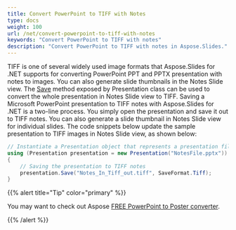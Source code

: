 ```yaml
---
title: Convert PowerPoint to TIFF with Notes
type: docs
weight: 100
url: /net/convert-powerpoint-to-tiff-with-notes
keywords: "Convert PowerPoint to TIFF with notes"
description: "Convert PowerPoint to TIFF with notes in Aspose.Slides."
---
```


TIFF is one of several widely used image formats that Aspose.Slides for .NET supports for converting PowerPoint PPT and PPTX presentation with notes to images. You can also generate slide thumbnails in the Notes Slide view. The [Save](https://apireference.aspose.com/net/slides/aspose.slides/presentation/methods/save/index) method exposed by Presentation class can be used to convert the whole presentation in Notes Slide view to TIFF. Saving a Microsoft PowerPoint presentation to TIFF notes with Aspose.Slides for .NET is a two-line process. You simply open the presentation and save it out to TIFF notes. You can also generate a slide thumbnail in Notes Slide view for individual slides. The code snippets below update the sample presentation to TIFF images in Notes Slide view, as shown below:

```c#
// Instantiate a Presentation object that represents a presentation file
using (Presentation presentation = new Presentation("NotesFile.pptx"))
{
    // Saving the presentation to TIFF notes
    presentation.Save("Notes_In_Tiff_out.tiff", SaveFormat.Tiff);
}
```

{{% alert  title="Tip" color="primary" %}} 

You may want to check out Aspose [FREE PowerPoint to Poster converter](https://products.aspose.app/slides/conversion/convert-ppt-to-poster-online).

{{% /alert %}} 